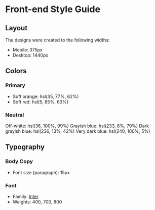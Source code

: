 # Front-end Style Guide

## Layout

The designs were created to the following widths:

-  Mobile: 375px
-  Desktop: 1440px

## Colors

### Primary

-  Soft orange: hsl(35, 77%, 62%)
-  Soft red: hsl(5, 85%, 63%)

### Neutral

Off-white: hsl(36, 100%, 99%)
Grayish blue: hsl(233, 8%, 79%)
Dark grayish blue: hsl(236, 13%, 42%)
Very dark blue: hsl(240, 100%, 5%)

## Typography

### Body Copy

-  Font size (paragraph): 15px

### Font

-  Family: [Inter](https://fonts.google.com/specimen/Inter)
-  Weights: 400, 700, 800
